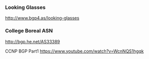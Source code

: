 
### Looking Glasses
http://www.bgp4.as/looking-glasses


### College Boreal ASN
http://bgp.he.net/AS33389

CCNP BGP Part1
https://www.youtube.com/watch?v=WcnNQS1hgqk

